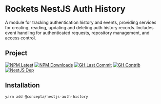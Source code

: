 # Rockets NestJS Auth History

A module for tracking authentication history and events, providing services
for creating, reading, updating and deleting auth history records. Includes
event handling for authenticated requests, repository management, and access
control.

## Project

[![NPM Latest](https://img.shields.io/npm/v/@concepta/nestjs-auth-history)](https://www.npmjs.com/package/@concepta/nestjs-auth-history)
[![NPM Downloads](https://img.shields.io/npm/dw/@conceptadev/nestjs-auth-history)](https://www.npmjs.com/package/@concepta/nestjs-auth-history)
[![GH Last Commit](https://img.shields.io/github/last-commit/conceptadev/rockets?logo=github)](https://github.com/conceptadev/rockets)
[![GH Contrib](https://img.shields.io/github/contributors/conceptadev/rockets?logo=github)](https://github.com/conceptadev/rockets/graphs/contributors)
[![NestJS Dep](https://img.shields.io/github/package-json/dependency-version/conceptadev/rockets/@nestjs/common?label=NestJS&logo=nestjs&filename=packages%2Fnestjs-core%2Fpackage.json)](https://www.npmjs.com/package/@nestjs/common)

## Installation

`yarn add @concepta/nestjs-auth-history`
